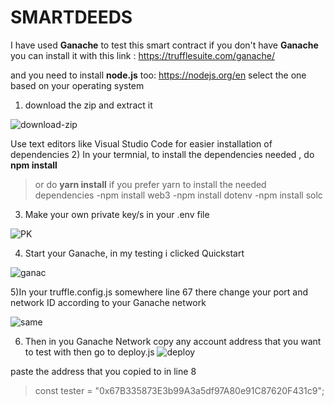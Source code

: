 # SMARTDEEDS
I have used **Ganache** to test this smart contract if you don't have **Ganache**
you can install it with this link
: https://trufflesuite.com/ganache/

and you need to install **node.js** too:
https://nodejs.org/en
select the one based on your operating system


1) download the zip and extract it 
 

![download-zip](https://github.com/Kneel-soN/SMARTDEEDS/assets/125803337/6c5bc73a-a623-4315-a874-606dde8dfad0)

Use text editors like Visual Studio Code for easier installation of dependencies
2) In your termnial, to install the dependencies needed 
, do **npm install** 
 > or do **yarn install** if you prefer yarn to install the needed dependencies
-npm install web3
-npm install dotenv
-npm install solc

3) Make your own private key/s in your .env file
  
![PK](https://github.com/Kneel-soN/SMARTDEEDS/assets/125803337/2eb7b4de-3bcd-4c5b-94a9-b54eb3d58fc5)

4) Start your Ganache, in my testing i clicked Quickstart

![ganac](https://github.com/Kneel-soN/SMARTDEEDS/assets/125803337/e7065c6b-fc9a-4ec1-a9c2-b10fe2d51b55)

5)In your truffle.config.js somewhere line 67 there change your port and network ID according to your Ganache network


![same](https://github.com/Kneel-soN/SMARTDEEDS/assets/125803337/3d4aab22-15ba-4174-ad53-fe36485bd9b8)

6) Then in you Ganache Network copy any account address that you want to test with then go to deploy.js
![deploy](https://github.com/Kneel-soN/SMARTDEEDS/assets/125803337/5dbbb4a1-132e-4eed-8c6a-0a43ce98765e)

paste the address that you copied to in line 8
>const tester = "0x67B335873E3b99A3a5df97A80e91C87620F431c9";
